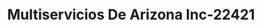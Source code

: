---
f_zip-code: 85607
f_state-code: AZ
title: Multiservicios De Arizona Inc-22421
f_phone: 520-364-9690
f_city-only: Douglas
f_address: 451 North Pan American Avenue Douglas
f_location-unique-id: '22421'
slug: multiservicios-de-arizona-inc-22421
updated-on: '2024-05-30T13:46:58.046Z'
created-on: '2024-05-30T13:36:59.803Z'
published-on: '2024-05-30T13:54:32.469Z'
f_city-state: cms/city/douglas-az.md
f_company: cms/company/multiservicios-de-arizona-inc.md
f_state: cms/state/arizona.md
layout: '[payday-loan].html'
tags: payday-loan
---